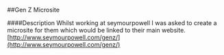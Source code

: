 ##Gen Z Microsite

####Description
Whilst working at seymourpowell I was asked to create a microsite for them which would be linked to their main website.
<br>
[http://www.seymourpowell.com/genz/](http://www.seymourpowell.com/genz/)
